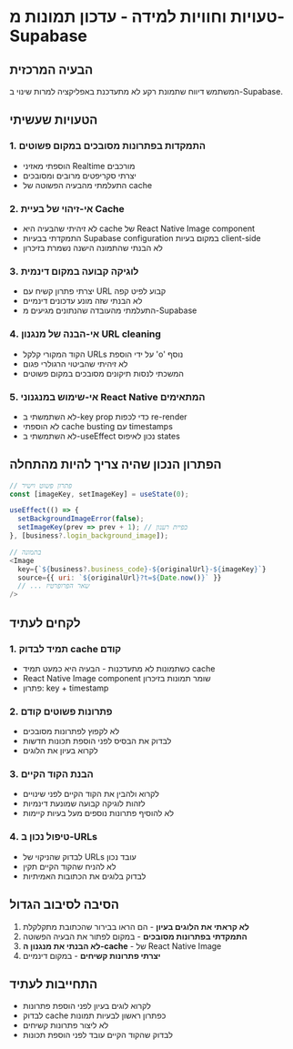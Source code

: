 # טעויות וחוויות למידה - עדכון תמונות מ-Supabase

## הבעיה המרכזית
המשתמש דיווח שתמונת רקע לא מתעדכנת באפליקציה למרות שינוי ב-Supabase.

## הטעויות שעשיתי

### 1. **התמקדות בפתרונות מסובכים במקום פשוטים**
- הוספתי מאזיני Realtime מורכבים
- יצרתי סקריפטים מרובים ומסובכים
- התעלמתי מהבעיה הפשוטה של cache

### 2. **אי-זיהוי של בעיית Cache**
- לא זיהיתי שהבעיה היא cache של React Native Image component
- התמקדתי בבעיות Supabase configuration במקום בעיות client-side
- לא הבנתי שהתמונה הישנה נשמרת בזיכרון

### 3. **לוגיקה קבועה במקום דינמית**
- יצרתי פתרון קשיח עם URL קבוע לפיט קפה
- לא הבנתי שזה מונע עדכונים דינמיים
- התעלמתי מהעובדה שהנתונים מגיעים מ-Supabase

### 4. **אי-הבנה של מנגנון URL cleaning**
- הקוד המקורי קלקל URLs על ידי הוספת 'o' נוסף
- לא זיהיתי שהביטוי הרגולרי פגום
- המשכתי לנסות תיקונים מסובכים במקום פשוטים

### 5. **אי-שימוש במנגנוני React Native המתאימים**
- לא השתמשתי ב-key prop כדי לכפות re-render
- לא הוספתי cache busting עם timestamps
- לא השתמשתי ב-useEffect נכון לאיפוס states

## הפתרון הנכון שהיה צריך להיות מהתחלה

```javascript
// פתרון פשוט וישיר
const [imageKey, setImageKey] = useState(0);

useEffect(() => {
  setBackgroundImageError(false);
  setImageKey(prev => prev + 1); // כפיית רענון
}, [business?.login_background_image]);

// בתמונה
<Image
  key={`${business?.business_code}-${originalUrl}-${imageKey}`}
  source={{ uri: `${originalUrl}?t=${Date.now()}` }}
  // ... שאר הפרופרטיז
/>
```

## לקחים לעתיד

### 1. **תמיד לבדוק cache קודם**
- כשתמונות לא מתעדכנות - הבעיה היא כמעט תמיד cache
- React Native Image component שומר תמונות בזיכרון
- פתרון: key + timestamp

### 2. **פתרונות פשוטים קודם**
- לא לקפוץ לפתרונות מסובכים
- לבדוק את הבסיס לפני הוספת תכונות חדשות
- לקרוא בעיון את הלוגים

### 3. **הבנת הקוד הקיים**
- לקרוא ולהבין את הקוד הקיים לפני שינויים
- לזהות לוגיקה קבועה שמונעת דינמיות
- לא להוסיף פתרונות נוספים מעל בעיות קיימות

### 4. **טיפול נכון ב-URLs**
- לבדוק שהניקוי של URLs עובד נכון
- לא להניח שהקוד הקיים תקין
- לבדוק בלוגים את הכתובות האמיתיות

## הסיבה לסיבוב הגדול

1. **לא קראתי את הלוגים בעיון** - הם הראו בבירור שהכתובת מתקלקלת
2. **התמקדתי בפתרונות מסובכים** - במקום לפתור את הבעיה הפשוטה
3. **לא הבנתי את מנגנון ה-cache** - של React Native Image
4. **יצרתי פתרונות קשיחים** - במקום דינמיים

## התחייבות לעתיד
- לקרוא לוגים בעיון לפני הוספת פתרונות
- לבדוק cache כפתרון ראשון לבעיות תמונות
- לא ליצור פתרונות קשיחים
- לבדוק שהקוד הקיים עובד לפני הוספת תכונות 